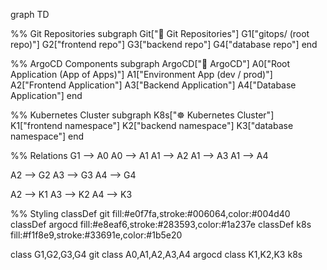 graph TD

  %% Git Repositories
  subgraph Git["💾 Git Repositories"]
    G1["gitops/ (root repo)"]
    G2["frontend repo"]
    G3["backend repo"]
    G4["database repo"]
  end

  %% ArgoCD Components
  subgraph ArgoCD["🚀 ArgoCD"]
    A0["Root Application (App of Apps)"]
    A1["Environment App (dev / prod)"]
    A2["Frontend Application"]
    A3["Backend Application"]
    A4["Database Application"]
  end

  %% Kubernetes Cluster
  subgraph K8s["☸️ Kubernetes Cluster"]
    K1["frontend namespace"]
    K2["backend namespace"]
    K3["database namespace"]
  end

  %% Relations
  G1 --> A0
  A0 --> A1
  A1 --> A2
  A1 --> A3
  A1 --> A4

  A2 --> G2
  A3 --> G3
  A4 --> G4

  A2 --> K1
  A3 --> K2
  A4 --> K3

  %% Styling
  classDef git fill:#e0f7fa,stroke:#006064,color:#004d40
  classDef argocd fill:#e8eaf6,stroke:#283593,color:#1a237e
  classDef k8s fill:#f1f8e9,stroke:#33691e,color:#1b5e20

  class G1,G2,G3,G4 git
  class A0,A1,A2,A3,A4 argocd
  class K1,K2,K3 k8s
